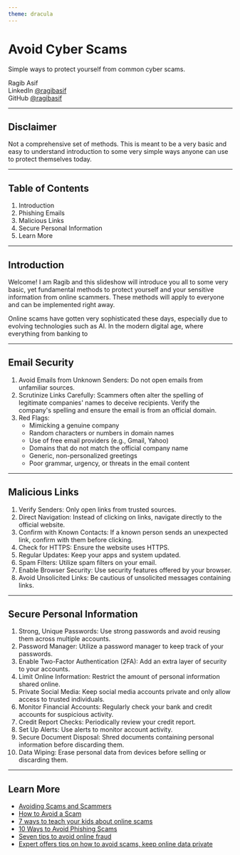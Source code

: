 ```yaml
---
theme: dracula
---
```


# Avoid Cyber Scams

Simple ways to protect yourself from common cyber scams.

Ragib Asif  
LinkedIn [@ragibasif](https://www.linkedin.com/in/ragibasif/)  
GitHub [@ragibasif](https://github.com/ragibasif)  

---

## Disclaimer

Not a comprehensive set of methods. This is meant to be a very basic and easy to understand introduction to some very simple ways anyone can use to protect themselves today.

---

## Table of Contents

1. Introduction
2. Phishing Emails
3. Malicious Links
4. Secure Personal Information
5. Learn More


---

## Introduction

Welcome! I am Ragib and this slideshow will introduce you all to some very basic, yet fundamental methods to protect yourself and your sensitive information from online scammers. These methods will apply to everyone and can be implemented right away.

Online scams have gotten very sophisticated these days, especially due to evolving technologies such as AI. In the modern digital age, where everything from banking to 


---

## Email Security

1. Avoid Emails from Unknown Senders: Do not open emails from unfamiliar sources.
2. Scrutinize Links Carefully: Scammers often alter the spelling of legitimate companies' names to deceive recipients. Verify the company's spelling and ensure the email is from an official domain.
3. Red Flags:
    - Mimicking a genuine company
    - Random characters or numbers in domain names
    - Use of free email providers (e.g., Gmail, Yahoo)
    - Domains that do not match the official company name
    - Generic, non-personalized greetings
    - Poor grammar, urgency, or threats in the email content

---

## Malicious Links

1. Verify Senders: Only open links from trusted sources.
2. Direct Navigation: Instead of clicking on links, navigate directly to the official website.
3. Confirm with Known Contacts: If a known person sends an unexpected link, confirm with them before clicking.
4. Check for HTTPS: Ensure the website uses HTTPS.
5. Regular Updates: Keep your apps and system updated.
6. Spam Filters: Utilize spam filters on your email.
7. Enable Browser Security: Use security features offered by your browser.
8. Avoid Unsolicited Links: Be cautious of unsolicited messages containing links.

---

## Secure Personal Information

1. Strong, Unique Passwords: Use strong passwords and avoid reusing them across multiple accounts.
2. Password Manager: Utilize a password manager to keep track of your passwords.
3. Enable Two-Factor Authentication (2FA): Add an extra layer of security to your accounts.
4. Limit Online Information: Restrict the amount of personal information shared online.
5. Private Social Media: Keep social media accounts private and only allow access to trusted individuals.
6. Monitor Financial Accounts: Regularly check your bank and credit accounts for suspicious activity.
7. Credit Report Checks: Periodically review your credit report.
8. Set Up Alerts: Use alerts to monitor account activity.
9. Secure Document Disposal: Shred documents containing personal information before discarding them.
10. Data Wiping: Erase personal data from devices before selling or discarding them.

---

## Learn More

- [Avoiding Scams and Scammers](https://www.fdic.gov/resources/consumers/consumer-news/2021-10.html)
- [How to Avoid a Scam](https://consumer.ftc.gov/articles/how-avoid-scam)
- [7 ways to teach your kids about online scams](https://us.norton.com/blog/online-scams/teach-your-kids-to-avoid-online-scams)
- [10 Ways to Avoid Phishing Scams](https://www.phishing.org/10-ways-to-avoid-phishing-scams)
- [Seven tips to avoid online fraud](https://www.centralbank.net/personal/security/security-news/seven-tips-to-avoid-online-fraud/)
- [Expert offers tips on how to avoid scams, keep online data private](https://www.aetc.af.mil/News/Article-Display/Article/3655610/expert-offers-tips-on-how-to-avoid-scams-keep-online-data-private/)
